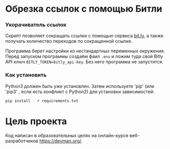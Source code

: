 # Обрезка ссылок с помощью Битли

### Укорачиватель ссылок

Скрипт позволяет сокращать ссылки с помощью сервиса [bit.ly](https://bitly.com
), а также получать количество переходов по сокращенной ссылке.

Программа берет настройки из нестандартных переменных окружения. Перед запуском программы создаём фаил `.env` и ложим туда свой Bitly API ключ `BITLY_TOKEN=bitly_api-key`.  Без него программа не запустится.

### Как установить

Python3 должен быть уже установлен.
Затем используете 'pip' (или 'pip3' , если есть конфликт с Python2) для установки зависимостей: 
```python
pip install - r requirements.txt
```
# Цель проекта

Код написан в образовательных целях на онлайн-курсе веб-разработчиков https://devman.org/.
